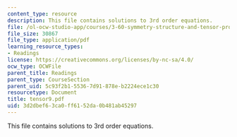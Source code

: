 ```yaml
---
content_type: resource
description: This file contains solutions to 3rd order equations.
file: /ol-ocw-studio-app/courses/3-60-symmetry-structure-and-tensor-properties-of-materials-fall-2005/3d2dbef63ca0ff6152da0b481ab45297_tensor9.pdf
file_size: 30867
file_type: application/pdf
learning_resource_types:
- Readings
license: https://creativecommons.org/licenses/by-nc-sa/4.0/
ocw_type: OCWFile
parent_title: Readings
parent_type: CourseSection
parent_uid: 5c93f2b1-5536-7d91-878e-b2224ece1c30
resourcetype: Document
title: tensor9.pdf
uid: 3d2dbef6-3ca0-ff61-52da-0b481ab45297
---
```

This file contains solutions to 3rd order equations.